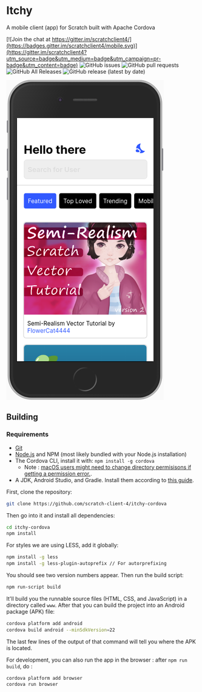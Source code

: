 # Itchy

A mobile client (app) for Scratch built with Apache Cordova

[![Join the chat at https://gitter.im/scratchclient4/](https://badges.gitter.im/scratchclient4/mobile.svg)](https://gitter.im/scratchclient4?utm_source=badge&utm_medium=badge&utm_campaign=pr-badge&utm_content=badge)
![GitHub issues](https://img.shields.io/github/issues-raw/scratch-client-4/itchy-cordova)
![GitHub pull requests](https://img.shields.io/github/issues-pr/scratch-client-4/itchy-cordova)
![GitHub All Releases](https://img.shields.io/github/downloads/Scratch-Client-4/itchy-cordova/total)
![GitHub release (latest by date)](https://img.shields.io/github/v/release/Scratch-Client-4/itchy-cordova)

![A screenshot of Itchy](/asset/screenshot.png)

## Building
### Requirements
- [Git](https://git-scm.org)
- [Node.js](https://nodejs.org) and NPM (most likely  bundled with your Node.js installation)
- The Cordova CLI, install it with: `npm install -g cordova`
  - Note : [macOS users might need to change directory permisisons if getting a permission error.](https://stackoverflow.com/a/47252840/10074924).
- A JDK, Android Studio, and Gradle. Install them according to [this guide](https://cordova.apache.org/docs/en/latest/guide/platforms/android/index.html).

First, clone the repository:
```bash
git clone https://github.com/scratch-client-4/itchy-cordova
```
Then go into it and install all dependencies:
```bash
cd itchy-cordova
npm install
```

For styles we are using LESS, add it globally:
```bash
npm install -g less
npm install -g less-plugin-autoprefix // For autorprefixing
```

You should see two version numbers appear.  Then run the build script:
```bash
npm run-script build
```
It'll build you the runnable source files (HTML, CSS, and JavaScript) in a directory called `www`.  After that you can build the project into an Android package (APK) file:
```bash
cordova platform add android
cordova build android --minSdkVersion=22
```
The last few lines of the output of that command will tell you where the APK is located.

For development, you can also run the app in the browser : after `npm run build`, do :
```
cordova platform add browser
cordova run browser
```
